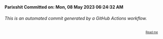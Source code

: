 **Parixshit Committed on: Mon, 08 May 2023 06:24:32 AM** <!-- f37660dd-9452-4e00-b97c-4f0dbe71a7f5 -->

###### This is an automated commit generated by a GitHub Actions workflow.

<div align="right"><sub><sup><a href="https://github.com/Parixshit/AutoCommit.git">Read me</a></sup></sub></div>
